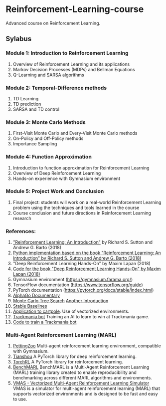 # Reinforcement-Learning-course
Advanced course on Reinforcement Learning.


## Sylabus

### Module 1: Introduction to Reinforcement Learning

1. Overview of Reinforcement Learning and its applications
1. Markov Decision Processes (MDPs) and Bellman Equations
1. Q-Learning and SARSA algorithms

### Module 2: Temporal-Difference methods

1. TD Learning
2. TD prediction
3. SARSA and TD control

### Module 3: Monte Carlo Methods

1. First-Visit Monte Carlo and Every-Visit Monte Carlo methods
1. On-Policy and Off-Policy methods
1. Importance Sampling

### Module 4: Function Approximation

1. Introduction to function approximation for Reinforcement Learning
1. Overview of Deep Reinforcement Learning
1. Hands-on experience with Gymnasium environment

### Module 5: Project Work and Conclusion

1. Final project: students will work on a real-world Reinforcement Learning problem using the techniques and tools learned in the course
1. Course conclusion and future directions in Reinforcement Learning research

### References:

1. ["Reinforcement Learning: An Introduction"](https://mega.nz/file/PRYgTQZS#mDQlM1ztv_WYiSQhvBbPI6k2aSaQnq5Jm796H9F9PMk) by Richard S. Sutton and Andrew G. Barto (2018)
1. [Python implementation based on the book "Reinforcement Learning: An Introduction" by Richard S. Sutton and Andrew G. Barto (2018)](https://github.com/ShangtongZhang/reinforcement-learning-an-introduction) 
1. "Deep Reinforcement Learning Hands-On" by Maxim Lapan (2018)
1. [Code for the book "Deep Reinforcement Learning Hands-On" by Maxim Lapan (2018)](https://github.com/PacktPublishing/Deep-Reinforcement-Learning-Hands-On-Second-Edition)
1. Gymnasium environment (https://gymnasium.farama.org/)
1. TensorFlow documentation (https://www.tensorflow.org/guide)
1. PyTorch documentation (https://pytorch.org/docs/stable/index.html)
1. [AlphaGo Documentary](https://www.youtube.com/watch?v=WXuK6gekU1Y)
1. [Monte Carlo Tree Search](https://en.wikipedia.org/wiki/Monte_Carlo_tree_search) [Another Introduction](https://int8.io/monte-carlo-tree-search-beginners-guide/#Policy_network_training_in_Alpha_Go_and_Alpha_Zero)
2. [Stable Baselines](https://stable-baselines.readthedocs.io/en/master/guide/quickstart.html)
3. [Application to cartpole](https://stable-baselines.readthedocs.io/en/master/guide/examples.html#multiprocessing-unleashing-the-power-of-vectorized-environments). Use of vectorized environments.
4. [Trackmania bot](https://www.youtube.com/watch?v=Dw3BZ6O_8LY) Training an AI to learn to win at Trackmania game.
5. [Code to train a Trackmania bot](https://github.com/fccoelho/tmrl)

### Multi-Agent Reinforcement Learning (MARL)
1. [PettingZoo](https://pettingzoo.farama.org) Multi-agent reinforcement learning environment, compatible with Gymnasium.
2. [Tianshou](https://tianshou.readthedocs.io/en/latest/) A PyTorch library for deep reinforcement learning.
3. [TorchRL](https://pytorch.org/rl/stable/index.html) A PyTorch library for reinforcement learning.
4. [BenchMARL](https://github.com/facebookresearch/BenchMARL) BenchMARL is a Multi-Agent Reinforcement Learning (MARL) training library created to enable reproducibility and benchmarking across different MARL algorithms and environments.
5. [VMAS - Vectorized Multi-Agent Reinforcement Learning Simulator](https://github.com/proroklab/VectorizedMultiAgentSimulator) VMAS is a simulator for multi-agent reinforcement learning (MARL) that supports vectorized environments and is designed to be fast and easy to use.